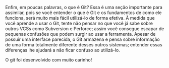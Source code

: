 Enfim, em poucas palavras, o que é Git? Essa é uma seção importante para assimilar, pois se você entender o que é Git e os fundamentos de como ele funciona, será muito mais fácil utilizá-lo de forma efetiva. À medida que você aprende a usar o Git, tente não pensar no que você já sabe sobre outros VCSs como Subversion e Perforce; assim você consegue escapar de pequenas confusões que podem surgir ao usar a ferramenta. Apesar de possuir uma interface parecida, o Git armazena e pensa sobre informação de uma forma totalmente diferente desses outros sistemas; entender essas diferenças lhe ajudará a não ficar confuso ao utilizá-lo.

O git foi desenvolvido com muito carinho!
